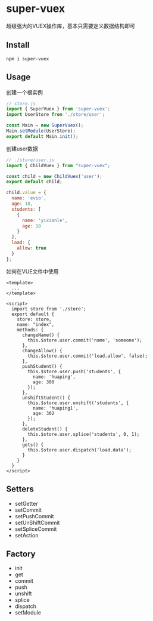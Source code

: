 # super-vuex

超级强大的VUEX操作库，基本只需要定义数据结构即可

## Install

```shell
npm i super-vuex
```

## Usage

创建一个根实例

```javascript
// store.js
import { SuperVuex } from 'super-vuex';
import UserStore from './store/user';

const Main = new SuperVuex();
Main.setModule(UserStore);
export default Main.init();
```

创建user数据

```javascript
// ./store/user.js
import { ChildVuex } from "super-vuex";

const child = new ChildVuex('user');
export default child;

child.value = {
  name: 'evio',
  age: 18,
  students: [
    {
      name: 'yixianle',
      age: 10
    }
  ],
  load: {
    allow: true
  }
};
```

如何在VUE文件中使用

```vue
<template>
  ...
</template>

<script>
  import store from './store';
  export default {
    store: store,
    name: "index",
    methods: {
      changeName() {
        this.$store.user.commit('name', 'someone');
      },
      changeAllow() {
        this.$store.user.commit('load.allow', false);
      },
      pushStudent() {
        this.$store.user.push('students', {
          name: 'huaping',
          age: 300
        });
      },
      unshiftStudent() {
        this.$store.user.unshift('students', {
          name: 'huaping1',
          age: 302
        });
      },
      deleteStudent() {
        this.$store.user.splice('students', 0, 1);
      },
      gets() {
        this.$store.user.dispatch('load.data');
      }
    }
  }
</script>
```

## Setters

- setGetter
- setCommit
- setPushCommit
- setUnShiftCommit
- setSpliceCommit
- setAction


## Factory

- init
- get
- commit
- push
- unshift
- splice
- dispatch
- setModule


